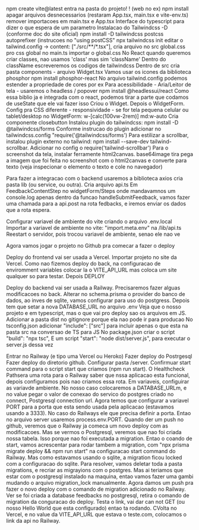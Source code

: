 npm create vite@latest
entra na pasta do projeto! ! (web no ex)
npm install
apagar arquivos desnecessarios (restaram App.tsx, main.tsx e vite-env.ts)
remover importacoes em main.tsx e App.tsx
Interface do typescript para dizer o que espera de um parametro
Instalacao do Tailwindcss -D (conforme doc do site oficial)
npm install -D tailwindcss postcss autoprefixer (instrucoes no "using postCSS"
npx tailwindcss init
editar o tailwind.config -> content: ["./src/**/*.tsx"],
cria arquivo no src global.css pro css global
no main.ts importar o global.css
No React quando queremos criar classes, nao usamos 'class' mas sim 'className'
Dentro do className escreveremos os codigos de tailwindcss
Dentro de src cria pasta components - arquivo Widget.tsx
Vamos usar os icones da biblioteca phosphor
npm install phosphor-react
No arquivo tailwind.config podemos estender a propriedade de cores por ex
Para acessibilidade - Aria/Leitor de tela - usaremos o headless / popover
npm install @headlessui/react
Como essa biblio ja e integrada com o react, podemos tirar a parte que codamos de useState que ele vai fazer isso
Criou o Widget. Depois o WidgetForm.
Config pra CSS diferente - responsividade - se for tela pequena celular ou tablet/desktop no WidgetForm:  w-[calc(100vw-2rem)] md:w-auto
Cria componente closebutton
Instalou plugin do tailwindcss: npm install -D @tailwindcss/forms
Conforme instrucao do plugin adicionar no tailwindcss.config "require('@tailwindcss/forms')
Para estilizar a scrollbar, instalou plugin externo no tailwind: npm install --save-dev tailwind-scrollbar. Adicionar no config o require('tailwind-scrollbar')
Para o screenshot da tela, instalar ferramente html2canvas. 
base64image tira pega a imagem que foi feita no screenshot com o html2canvas e converte para texto (veja inspecionar o elemento o texto e cole no navegador)

Para fazer a integracao com o backend usaremos a biblioteca axios
cria pasta lib (ou service, ou outra). Cria arquivo api.ts
Em FeedbackContentStep no widgetForm/Steps onde mandavamnos um console.log apenas dentro da funcao handleSubmitFeedback, vamos fazer uma chamada para a api.post na rota fedbacks, e iremos enviar os dados que a rota espera.

Configurar variavel de ambiente do vite criando o arquivo .env.local
Importar a variavel de ambiente no vite: "import.meta.env" na /lib/api.ts
Reestart o servidor, pois trocou variavel de ambiente, senao ele nao ve

Agora vamos jogar o projeto no Github pra comecar a fazer o deploy

Deploy do frontend vai ser usada a Vercel. Importar projeto no site da Vercel.
Como nao fizemos deploy do back, na configuracao de enviromment variables colocar la o VITE_API_URL mas coloca um site qualquer so para testar. Depois DEPLOY

Deploy do backend vai ser usada a Railway. Precisaremos fazer alguas modificacoes no back.
Alterar no schema.prisma o provider do banco de dados, ao inves de sqlite, vamos configurar para uso do postgress. Depois tem que setar a nova DATABASE_URL no arquivo .env
Veja que o nosso projeto e em typescript, mas o que vai pro deploy sao os arquivos em JS.
Adicionar a pasta dist no gitignore porque ela nao pode ir para producao
No tsconfig.json adicionar  "include": ["src"] para incluir apenas o que esta na pasta src na conversao de TS para JS
No package.json criar o script "build": "npx tsc",
E um script "start": "node dist/server.js", para executar o server.js dessa vez

Entrar no Railway (e tipo uma Vercel ou Heroko)
Fazer deploy do Postrgesql
Fazer deploy do diretorio github. Configurar pasta /server. Confirmuar start command para o script start que criamos (npm run start). O Healthcheck Pathsera uma rota para o Railway saber que nssa aplicacao esta funcional, depois configuramos pois nao criamos essa rota. Em variaveis, configuirar as variavde ambiente. No nosso caso colocaremos a DATABASE_URLm, e no value pegar o valor de conexao do servico do postgres criado no connect, Postgresql connection url.
Agora temos que configurar a variavel PORT para a porta que esta sendo usada pela aplicacao (estavamos usando a 3333).
No caso do Railways ele que precisa definir a porta. Entao no arquivo server usaremos process.env.PORT.
Quando der um push no github, veremos que o Railway ja comeca um novo deploy com as modificacoes.
Mas se vermos o Postgresql, veremos que nao foi criada nossa tabela. Isso porque nao foi executada a migration.  Entao o coando de start, vamos acrescentar para rodar tambem a migration, com "npx prisma migrate deploy && npm run start" na configuracao start command do Railway.
Mas como estavamos usando o sqlite, a migration ficou locked com a configuracao do sqlite. Para resolver, vamos deletar toda a pasta migrations, e recriar as migrayions com o postgres. Mas ai teriamos que estar com o postgresql instalado na maquina, entao vamos fazer uma gambi mudando o arquivo migration_lock manualmente.
Agora damos um push pra fazer o novo deploy com o comando de migration adicionado no Railway.
Ver se foi criada a database feedbacks no postgresql, retira o comando de migration da conguracao do deploy. Testa o link, vai dar can not GET (ou nosso Hello World que esta configurado) entao ta rodando.
CVolta no Vercel, e no value da VITE_API_URL que estava o teste.com, colocamos o link da api no Railway. 



